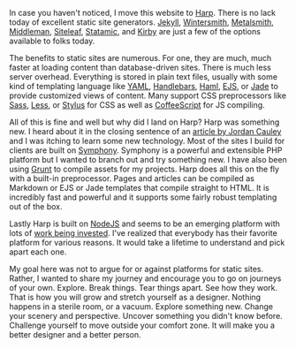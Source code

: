 In case you haven't noticed, I move this website to [Harp](http://harpjs.com/). There is no lack today of excellent static site generators. [Jekyll](http://jekyllrb.com), [Wintersmith](http://wintersmith.io), [Metalsmith](http://www.metalsmith.io), [Middleman](http://middlemanapp.com), [Siteleaf](http://www.siteleaf.com), [Statamic](http://statamic.com), and [Kirby](http://getkirby.com) are just a few of the options available to folks today.

The benefits to static sites are numerous. For one, they are much, much faster at loading content than database-driven sites. There is much less server overhead. Everything is stored in plain text files, usually with some kind of templating language like [YAML](http://yaml.org), [Handlebars](http://handlebarsjs.com), [Haml](http://haml.info), [EJS](http://embeddedjs.com), or [Jade](http://jade-lang.com) to provide customized views of content. Many support CSS preprocessors like [Sass](http://sass-lang.com), [Less](http://lesscss.org), or [Stylus](http://learnboost.github.io/stylus/) for CSS as well as [CoffeeScript](http://coffeescript.org) for JS compiling.

All of this is fine and well but why did I land on Harp? Harp was something new. I heard about it in the closing sentence of an [article by Jordan Cauley](http://jordancauley.com/2013/10/27/anchor-vs-ghost/) and I was itching to learn some new technology. Most of the sites I build for clients are built on [Symphony](http://getsymphony.com/). Symphony is a powerful and extensible PHP platform but I wanted to branch out and try something new. I have also been using [Grunt](http://gruntjs.com) to compile assets for my projects. Harp does all this on the fly with a built-in preprocessor. Pages and articles can be compiled as Markdown or EJS or Jade templates that compile straight to HTML. It is incredibly fast and powerful and it supports some fairly robust templating out of the box.

Lastly Harp is built on [NodeJS](http://nodejs.org) and seems to be an emerging platform with lots of [work being invested](http://harpjs.com/blog/). I've realized that everybody has their favorite platform for various reasons. It would take a lifetime to understand and pick apart each one.

My goal here was not to argue for or against platforms for static sites. Rather, I wanted to share my journey and encourage you to go on journeys of your own. Explore. Break things. Tear things apart. See how they work. That is how you will grow and stretch yourself as a designer. Nothing happens in a sterile room, or a vacuum. Explore something new. Change your scenery and perspective. Uncover something you didn't know before. Challenge yourself to move outside your comfort zone. It will make you a better designer and a better person.